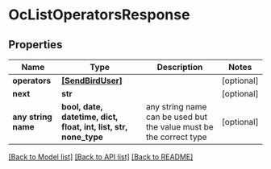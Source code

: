 # OcListOperatorsResponse


## Properties
Name | Type | Description | Notes
------------ | ------------- | ------------- | -------------
**operators** | [**[SendBirdUser]**](SendBirdUser.md) |  | [optional] 
**next** | **str** |  | [optional] 
**any string name** | **bool, date, datetime, dict, float, int, list, str, none_type** | any string name can be used but the value must be the correct type | [optional]

[[Back to Model list]](../README.md#documentation-for-models) [[Back to API list]](../README.md#documentation-for-api-endpoints) [[Back to README]](../README.md)


